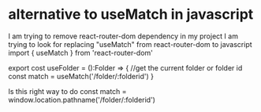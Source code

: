 
# alternative to useMatch in javascript

I am trying to remove react-router-dom dependency in my project
I am trying to look for replacing "useMatch" from react-router-dom to javascript
import { useMatch } from 'react-router-dom'

export cost useFolder = ():Folder => {
//get the current folder or folder id
const match = useMatch('/folder/:folderid')
}

Is this right way to do
const match = window.location.pathname('/folder/:folderid')


        